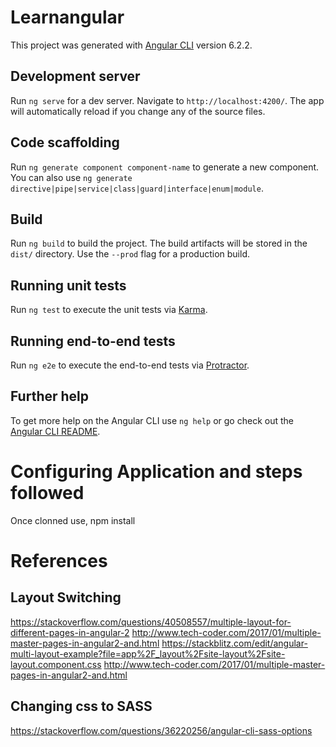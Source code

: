 # Learnangular

This project was generated with [Angular CLI](https://github.com/angular/angular-cli) version 6.2.2.

## Development server

Run `ng serve` for a dev server. Navigate to `http://localhost:4200/`. The app will automatically reload if you change any of the source files.

## Code scaffolding

Run `ng generate component component-name` to generate a new component. You can also use `ng generate directive|pipe|service|class|guard|interface|enum|module`.

## Build

Run `ng build` to build the project. The build artifacts will be stored in the `dist/` directory. Use the `--prod` flag for a production build.

## Running unit tests

Run `ng test` to execute the unit tests via [Karma](https://karma-runner.github.io).

## Running end-to-end tests

Run `ng e2e` to execute the end-to-end tests via [Protractor](http://www.protractortest.org/).

## Further help

To get more help on the Angular CLI use `ng help` or go check out the [Angular CLI README](https://github.com/angular/angular-cli/blob/master/README.md).


# Configuring Application and steps followed
Once clonned use,
npm install


# References

## Layout Switching
https://stackoverflow.com/questions/40508557/multiple-layout-for-different-pages-in-angular-2
http://www.tech-coder.com/2017/01/multiple-master-pages-in-angular2-and.html
https://stackblitz.com/edit/angular-multi-layout-example?file=app%2F_layout%2Fsite-layout%2Fsite-layout.component.css
http://www.tech-coder.com/2017/01/multiple-master-pages-in-angular2-and.html

## Changing css to SASS
https://stackoverflow.com/questions/36220256/angular-cli-sass-options
